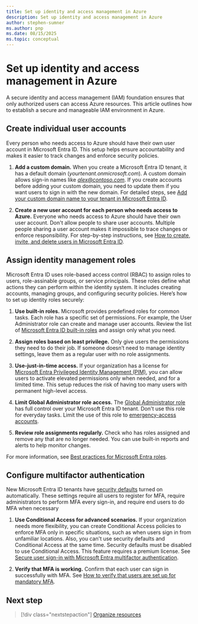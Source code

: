 ```yaml
---
title: Set up identity and access management in Azure
description: Set up identity and access management in Azure
author: stephen-sumner
ms.author: pnp
ms.date: 08/15/2025
ms.topic: conceptual
---
```



# Set up identity and access management in Azure

A secure identity and access management (IAM) foundation ensures that only authorized users can access Azure resources. This article outlines how to establish a secure and manageable IAM environment in Azure.

## Create individual user accounts

Every person who needs access to Azure should have their own user account in Microsoft Entra ID. This setup helps ensure accountability and makes it easier to track changes and enforce security policies.

1. **Add a custom domain.** When you create a Microsoft Entra ID tenant, it has a default domain (*yourtenant.onmicrosoft.com*). A custom domain allows sign-in names like *alex@contoso.com*. If you create accounts before adding your custom domain, you need to update them if you want users to sign in with the new domain. For detailed steps, see [Add your custom domain name to your tenant in Microsoft Entra ID](/entra/fundamentals/add-custom-domain).

1. **Create a new user account for each person who needs access to Azure.** Everyone who needs access to Azure should have their own user account. Don't allow people to share user accounts. Multiple people sharing a user account makes it impossible to trace changes or enforce responsibility. For step-by-step instructions, see [How to create, invite, and delete users in Microsoft Entra ID](/entra/fundamentals/how-to-create-delete-users).

## Assign identity management roles

Microsoft Entra ID uses role-based access control (RBAC) to assign roles to users, role-assinable groups, or service principals. These roles define what actions they can perform within the identity system. It includes creating accounts, managing groups, and configuring security policies. Here’s how to set up identity roles securely:

1. **Use built-in roles.** Microsoft provides predefined roles for common tasks. Each role has a specific set of permissions. For example, the User Administrator role can create and manage user accounts. Review the list of [Microsoft Entra ID built-in roles](/entra/identity/role-based-access-control/permissions-reference) and assign only what you need.

2. **Assign roles based on least privilege.** Only give users the permissions they need to do their job. If someone doesn’t need to manage identity settings, leave them as a regular user with no role assignments.

3. **Use-just-in-time access.** If your organization has a license for [Microsoft Entra Privileged Identity Management (PIM)](/entra/id-governance/privileged-identity-management/pim-configure), you can allow users to activate elevated permissions only when needed, and for a limited time. This setup reduces the risk of having too many users with permanent high-level access.

4. **Limit Global Administrator role access.** The [Global Administrator role](/entra/identity/role-based-access-control/permissions-reference#global-administrator) has full control over your Microsoft Entra ID tenant. Don't use this role for everyday tasks. Limit the use of this role to [emergency-access accounts](/entra/identity/role-based-access-control/security-emergency-access).

5. **Review role assignments regularly.** Check who has roles assigned and remove any that are no longer needed. You can use built-in reports and alerts to help monitor changes.

For more information, see [Best practices for Microsoft Entra roles](/entra/identity/role-based-access-control/best-practices).

## Configure multifactor authentication

New Microsoft Entra ID tenants have [security defaults](/entra/fundamentals/security-defaults) turned on automatically. These settings require all users to register for MFA, require administrators to perform MFA every sign-in, and require end users to do MFA when necessary

1. **Use Conditional Access for advanced scenarios.** If your organization needs more flexibility, you can create Conditional Access policies to enforce MFA only in specific situations, such as when users sign in from unfamiliar locations. Also, you can't use security defaults and Conditional Access at the same time. Security defaults must be disabled to use Conditional Access. This feature requires a premium license. See [Secure user sign-in with Microsoft Entra multifactor authentication](/entra/identity/authentication/tutorial-enable-azure-mfa).

1. **Verify that MFA is working.** Confirm that each user can sign in successfully with MFA. See [How to verify that users are set up for mandatory MFA](/entra/identity/authentication/how-to-mandatory-multifactor-authentication).

## Next step

> [!div class="nextstepaction"]
> [Organize resources](./organize-resources.md)